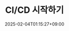 ---
weight: 3
title: "CI/CD 시작하기"
description: ""
icon: "article"
date: "2025-02-04T01:15:27+09:00"
lastmod: "2025-02-04T01:15:27+09:00"
draft: true
toc: true
---